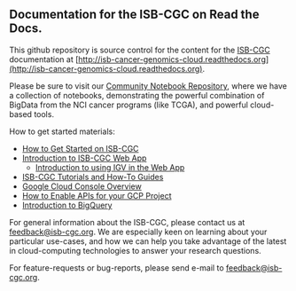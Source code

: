 ## Documentation for the ISB-CGC on Read the Docs.

This github repository is source control for the content for the [ISB-CGC](https://isb-cgc.appspot.com/) documentation at [http://isb-cancer-genomics-cloud.readthedocs.org](http://isb-cancer-genomics-cloud.readthedocs.org).

Please be sure to visit our [Community Notebook Repository](https://github.com/isb-cgc/Community-Notebooks/tree/master), where we have a collection of notebooks, demonstrating the powerful combination of BigData from the NCI cancer programs (like TCGA), and powerful cloud-based tools.

How to get started materials:
* [How to Get Started on ISB-CGC](https://isb-cancer-genomics-cloud.readthedocs.io/en/latest/sections/HowToGetStartedonISB-CGC.html)
* [Introduction to ISB-CGC Web App](https://isb-cancer-genomics-cloud.readthedocs.io/en/latest/sections/Web-UI.html)
  + [Introduction to using IGV in the Web App](https://isb-cancer-genomics-cloud.readthedocs.io/en/latest/sections/webapp/IGV-Browser.html)
* [ISB-CGC Tutorials and How-To Guides](https://isb-cancer-genomics-cloud.readthedocs.io/en/latest/sections/TutorialsAndHow-ToGuides.html)
* [Google Cloud Console Overview](https://cloud.google.com/docs/overview)
* [How to Enable APIs for your GCP Project](https://cloud.google.com/apis/docs/getting-started)
* [Introduction to BigQuery](https://isb-cancer-genomics-cloud.readthedocs.io/en/latest/sections/progapi/bigqueryGUI/HowToAccessBigQueryFromTheGoogleCloudPlatform.html)

For general information about the ISB-CGC, please contact us at feedback@isb-cgc.org. We are especially keen on learning about your particular use-cases, and how we can help you take advantage of the latest in cloud-computing technologies to answer your research questions.

For feature-requests or bug-reports, please send e-mail to feedback@isb-cgc.org.
